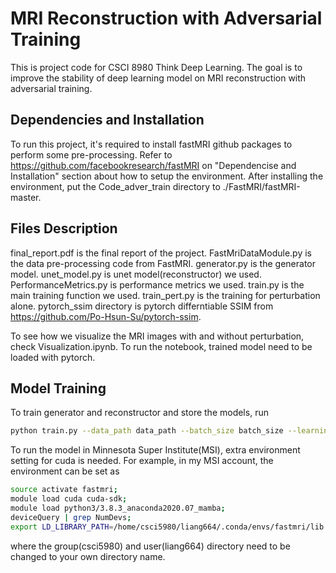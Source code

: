 # MRI Reconstruction with Adversarial Training
This is project code for CSCI 8980 Think Deep Learning. The goal is to improve the stability of deep learning model on MRI reconstruction with adversarial training.

## Dependencies and Installation
To run this project, it's required to install fastMRI github packages to perform some pre-processing.
Refer to https://github.com/facebookresearch/fastMRI on "Dependencise and Installation" section about how to setup the environment. After installing the environment, put the Code_adver_train directory to ./FastMRI/fastMRI-master.

## Files Description
final_report.pdf is the final report of the project. FastMriDataModule.py is the data pre-processing code from FastMRI. generator.py is the generator model. unet_model.py is unet model(reconstructor) we used. PerformanceMetrics.py is performance metrics we used. train.py is the main training function we used. train_pert.py is the training for perturbation alone. pytorch_ssim directory is pytorch differntiable SSIM from https://github.com/Po-Hsun-Su/pytorch-ssim.

To see how we visualize the MRI images with and without perturbation, check Visualization.ipynb. To run the notebook, trained model need to be loaded with pytorch.

## Model Training
To train generator and reconstructor and store the models, run 

```bash
python train.py --data_path data_path --batch_size batch_size --learning_rate learning_rate --mask_type mask_type --center_fractions center_fractions --accelerations accelerations --alpha_1 alpha_1 --alpha_2 alpha_2 --epsilon epsilon
```

To run the model in Minnesota Super Institute(MSI), extra environment setting for cuda is needed. For example, in my MSI account, the environment can be set as

```bash
source activate fastmri;
module load cuda cuda-sdk;
module load python3/3.8.3_anaconda2020.07_mamba;
deviceQuery | grep NumDevs;
export LD_LIBRARY_PATH=/home/csci5980/liang664/.conda/envs/fastmri/lib:$LD_LIBRARY_PATH;
```
where the group(csci5980) and user(liang664) directory need to be changed to your own directory name.

